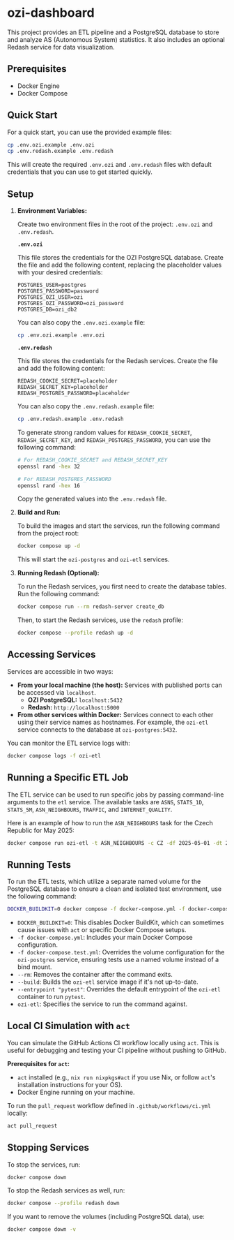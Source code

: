 # ozi-dashboard

This project provides an ETL pipeline and a PostgreSQL database to store and analyze AS (Autonomous System) statistics. It also includes an optional Redash service for data visualization.

## Prerequisites

- Docker Engine
- Docker Compose

## Quick Start

For a quick start, you can use the provided example files:

```sh
cp .env.ozi.example .env.ozi
cp .env.redash.example .env.redash
```

This will create the required `.env.ozi` and `.env.redash` files with default credentials that you can use to get started quickly.

## Setup

1.  **Environment Variables:**

    Create two environment files in the root of the project: `.env.ozi` and `.env.redash`.

    **`.env.ozi`**

    This file stores the credentials for the OZI PostgreSQL database. Create the file and add the following content, replacing the placeholder values with your desired credentials:

    ```env
    POSTGRES_USER=postgres
    POSTGRES_PASSWORD=password
    POSTGRES_OZI_USER=ozi
    POSTGRES_OZI_PASSWORD=ozi_password
    POSTGRES_DB=ozi_db2
    ```

    You can also copy the `.env.ozi.example` file:

    ```sh
    cp .env.ozi.example .env.ozi
    ```

    **`.env.redash`**

    This file stores the credentials for the Redash services. Create the file and add the following content:

    ```env
    REDASH_COOKIE_SECRET=placeholder
    REDASH_SECRET_KEY=placeholder
    REDASH_POSTGRES_PASSWORD=placeholder
    ```

    You can also copy the `.env.redash.example` file:

    ```sh
    cp .env.redash.example .env.redash
    ```

    To generate strong random values for `REDASH_COOKIE_SECRET`, `REDASH_SECRET_KEY`, and `REDASH_POSTGRES_PASSWORD`, you can use the following command:

    ```sh
    # For REDASH_COOKIE_SECRET and REDASH_SECRET_KEY
    openssl rand -hex 32

    # For REDASH_POSTGRES_PASSWORD
    openssl rand -hex 16
    ```

    Copy the generated values into the `.env.redash` file.

2.  **Build and Run:**

    To build the images and start the services, run the following command from the project root:

    ```sh
    docker compose up -d
    ```

    This will start the `ozi-postgres` and `ozi-etl` services.

3.  **Running Redash (Optional):**

    To run the Redash services, you first need to create the database tables. Run the following command:

    ```sh
    docker compose run --rm redash-server create_db
    ```

    Then, to start the Redash services, use the `redash` profile:

    ```sh
    docker compose --profile redash up -d
    ```

## Accessing Services

Services are accessible in two ways:

-   **From your local machine (the host):** Services with published ports can be accessed via `localhost`.
    -   **OZI PostgreSQL:** `localhost:5432`
    -   **Redash:** `http://localhost:5000`
-   **From other services within Docker:** Services connect to each other using their service names as hostnames. For example, the `ozi-etl` service connects to the database at `ozi-postgres:5432`.

You can monitor the ETL service logs with:
```sh
docker compose logs -f ozi-etl
```

## Running a Specific ETL Job

The ETL service can be used to run specific jobs by passing command-line arguments to the `etl` service. The available tasks are `ASNS`, `STATS_1D`, `STATS_5M`, `ASN_NEIGHBOURS`, `TRAFFIC`, and `INTERNET_QUALITY`.

Here is an example of how to run the `ASN_NEIGHBOURS` task for the Czech Republic for May 2025:

```sh
docker compose run ozi-etl -t ASN_NEIGHBOURS -c CZ -df 2025-05-01 -dt 2025-05-31 -dr D
```

## Running Tests

To run the ETL tests, which utilize a separate named volume for the PostgreSQL database to ensure a clean and isolated test environment, use the following command:

```sh
DOCKER_BUILDKIT=0 docker compose -f docker-compose.yml -f docker-compose.test.yml run --rm --build --entrypoint "pytest" ozi-etl
```

*   `DOCKER_BUILDKIT=0`: This disables Docker BuildKit, which can sometimes cause issues with `act` or specific Docker Compose setups.
*   `-f docker-compose.yml`: Includes your main Docker Compose configuration.
*   `-f docker-compose.test.yml`: Overrides the volume configuration for the `ozi-postgres` service, ensuring tests use a named volume instead of a bind mount.
*   `--rm`: Removes the container after the command exits.
*   `--build`: Builds the `ozi-etl` service image if it's not up-to-date.
*   `--entrypoint "pytest"`: Overrides the default entrypoint of the `ozi-etl` container to run `pytest`.
*   `ozi-etl`: Specifies the service to run the command against.

## Local CI Simulation with `act`

You can simulate the GitHub Actions CI workflow locally using `act`. This is useful for debugging and testing your CI pipeline without pushing to GitHub.

**Prerequisites for `act`:**

*   `act` installed (e.g., `nix run nixpkgs#act` if you use Nix, or follow `act`'s installation instructions for your OS).
*   Docker Engine running on your machine.

To run the `pull_request` workflow defined in `.github/workflows/ci.yml` locally:

```sh
act pull_request
```

## Stopping Services

To stop the services, run:

```sh
docker compose down
```

To stop the Redash services as well, run:

```sh
docker compose --profile redash down
```

If you want to remove the volumes (including PostgreSQL data), use:

```sh
docker compose down -v
```
